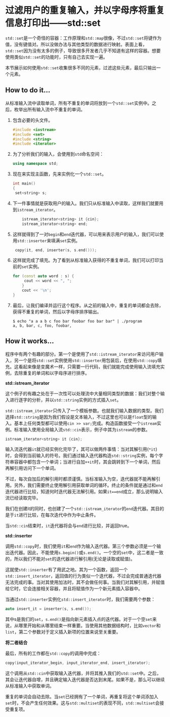 # 过滤用户的重复输入，并以字母序将重复信息打印出——std::set

`std::set`是一个奇怪的容器：工作原理和`std::map`很像，不过`std::set`将键作为值，没有键值对。所以没做办法与其他类型的数据进行映射。表面上看，`std::set`因为没有太多的例子，导致很多开发者几乎不知道有这样的容器。想要使用类似`std::set`的功能时，只有自己去实现一遍。

本节展示如何使用`std::set`收集很多不同的元素，过滤这些元素，最后只输出一个元素。

## How to do it...

从标准输入流中读取单词，所有不重复的单词将放到一个`std::set`实例中。之后，枚举出所有输入流中不重复的单词。

1. 包含必要的头文件。

   ```c++
   #include <iostream>
   #include <set>
   #include <string>
   #include <iterator>
   ```

2. 为了分析我们的输入，会使用到`std`命名空间：

   ```c++
   using namespace std;
   ```

3. 现在来实现主函数，先来实例化一个`std::set`。

   ```c++
   int main()
   {
   	set<string> s;
   ```

4. 下一件事情就是获取用户的输入。我们只从标准输入中读取，这样我们就要用到`istream_iterator`。

   ```c++
       istream_iterator<string> it {cin};
       istream_iterator<string> end;
   ```

5. 这样就得到了一对`begin`和`end`迭代器，可以用来表示用户的输入，我们可以使用`std::inserter`来填满`set`实例。

   ```c++
   	copy(it, end, inserter(s, s.end()));
   ```

6. 这样就完成了填充。为了看到从标准输入获得的不重复单词，我们可以打印当前的`set`实例。

   ```c++
   for (const auto word : s) {
       	cout << word << ", ";
       }
       cout << '\n';
   }
   ```

7. 最后，让我们编译并运行这个程序。从之前的输入中，重复的单词都会去除，获得不重复的单词，然后以字母序排序输出。

   ```
   $ echo "a a a b c foo bar foobar foo bar bar" | ./program
   a, b, bar, c, foo, foobar,
   ```

## How it works...

程序中有两个有趣的部分。第一个是使用了`std::istream_iterator`来访问用户输入，另一个是将`std::set`实例使用`std::inserter`用包装后，在使用`std::copy`填充。这看起来像是变魔术一样，只需要一行代码，我们就能完成使用输入流填充实例，去除重复的单词和以字母序进行排序。

**std::istream_iterator**

这个例子的有趣之处在于一次性可以处理流中大量相同类型的数据：我们对整个输入进行逐字的分析，并以`std::string`实例的方式插入`set`。

`std::istream_iterator`只传入了一个模板参数。也就我们输入数据的类型。我们选择`std::string`是因为我们假设是文本输入，不过这里也可以是`float`型的输入。基本上任何类型都可以使用`cin >> var;`完成。构造函数接受一个`istream`实例。标准输入使用全局输入流`std::cin`表示，例子中其为`istream`的参数。

```c++
istream_iterator<string> it {cin};
```

输入流迭代器`it`就已经实例化完毕了，其可以做两件事情：当对其解引用(`*it`)时，会得到当前输入的符号。我们通过输入迭代器构造`std::string`实例，每个字符串容器中都包含一个单词；当进行自加`++it`时，其会跳转到下一个单词，然后再解引用访问下一个单词。

不过，每次自加后的解引用时都须谨慎。当标准输入为空，迭代器就不能再解引用。另外，我们需要终止使用解引用获取单词的循环。终止的条件就是通过和`end`迭代器进行比较，知道何时迭代器无法解引用。如果`it==end`成立，那么说明输入流已经读取完毕。

我们在创建it的同时，也创建了一个`std::istream_iterator`的`end`迭代器。其目的是于`it`进行比较，在每次迭代中作为中止条件。

当`std::cin`结束时，`it`迭代器将会与`end`进行比较，并返回true。

**std::inserter**

调用`std::copy`时，我们使用`it`和`end`作为输入迭代器。第三个参数必须是一个输出迭代器。因此，不能使用`s.begin()`或`s.end()`。一个空的`set`中，这二者是一致的，所以我们不能对`set`的迭代器进行解引用(无论是读取或赋值)。

这就使`std::inserter`有了用武之地。其为一个函数，返回一个`std::insert_iterator`，返回值的行为类似一个迭代器，不过会完成普通迭代器无法完成的事。当对其使用加法时，其不会做任何事。当我们对其解引用，并赋值给它时，它会连接相关容器，并且将赋值作为一个新元素插入容器中。

当通过`std::inserter`实例化`std::insert_iterator`时，我们需要两个参数：

```c++
auto insert_it = inserter(s, s.end());
```

其中s是我们的`set`，`s.end()`是指向新元素插入点的迭代器。对于一个空`set`来说，从哪里开始和从哪里结束一样重要。当使用其他数据结构时，比如`vector`和`list`，第二个参数对于定义插入新项的位置来说至关重要。

**将二者结合**

最后，所有的工作都在`std::copy`的调用中完成：

```c++
copy(input_iterator_begin, input_iterator_end, insert_iterator);
```

这个调用从`std::cin`中获取输入迭代器，并将其推入我们的`std::set`中。之后，其会让迭代器自增，并且确定输入迭代器是否达到末尾。如果不是，那么可以继续从标准输入中获取单词。

重复的单词会自动去除。当`set`已经拥有了一个单词，再重复将这个单词添加入`set`时，不会产生任何效果。这与`std::multiset`的表现不同，`std::multiset`会接受重复项。